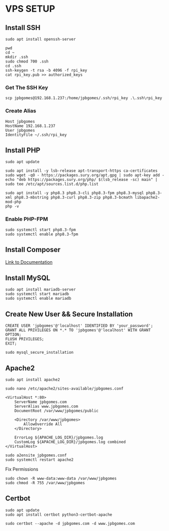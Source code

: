 # VPS SETUP


## Install SSH
```
sudo apt install openssh-server
```

```
pwd
cd ~
mkdir .ssh
sudo chmod 700 .ssh
cd .ssh
ssh-keygen -t rsa -b 4096 -f rpi_key
cat rpi_key.pub >> authorized_keys
```

### Get The SSH Key
```
scp jpbgomes@192.168.1.237:/home/jpbgomes/.ssh/rpi_key .\.ssh\rpi_key
```

### Create Alias
```
Host jpbgomes
HostName 192.168.1.237
User jpbgomes
IdentityFile ~/.ssh/rpi_key
```

## Install PHP
```
sudo apt update

sudo apt install -y lsb-release apt-transport-https ca-certificates
sudo wget -qO - https://packages.sury.org/apt.gpg | sudo apt-key add -
echo "deb https://packages.sury.org/php/ $(lsb_release -sc) main" | sudo tee /etc/apt/sources.list.d/php.list

sudo apt install -y php8.3 php8.3-cli php8.3-fpm php8.3-mysql php8.3-xml php8.3-mbstring php8.3-curl php8.3-zip php8.3-bcmath libapache2-mod-php
php -v
```

### Enable PHP-FPM
```
sudo systemctl start php8.3-fpm
sudo systemctl enable php8.3-fpm
```

## Install Composer

[Link to Documentation](https://getcomposer.org/download/)

## Install MySQL
```
sudo apt install mariadb-server
sudo systemctl start mariadb
sudo systemctl enable mariadb
```

## Create New User && Secure Installation
```
CREATE USER 'jpbgomes'@'localhost' IDENTIFIED BY 'your_password';
GRANT ALL PRIVILEGES ON *.* TO 'jpbgomes'@'localhost' WITH GRANT OPTION;
FLUSH PRIVILEGES;
EXIT;
```

```
sudo mysql_secure_installation
```


## Apache2
```
sudo apt install apache2
```
```
sudo nano /etc/apache2/sites-available/jpbgomes.conf
```
```
<VirtualHost *:80>
    ServerName jpbgomes.com
    ServerAlias www.jpbgomes.com
    DocumentRoot /var/www/jpbgomes/public

    <Directory /var/www/jpbgomes>
        AllowOverride All
    </Directory>

    ErrorLog ${APACHE_LOG_DIR}/jpbgomes.log
    CustomLog ${APACHE_LOG_DIR}/jpbgomes.log combined
</VirtualHost>
```
```
sudo a2ensite jpbgomes.conf
sudo systemctl restart apache2
```

Fix Permissions
```
sudo chown -R www-data:www-data /var/www/jpbgomes
sudo chmod -R 755 /var/www/jpbgomes
```
## Certbot
```
sudo apt update
sudo apt install certbot python3-certbot-apache
```

```
sudo certbot --apache -d jpbgomes.com -d www.jpbgomes.com
```

